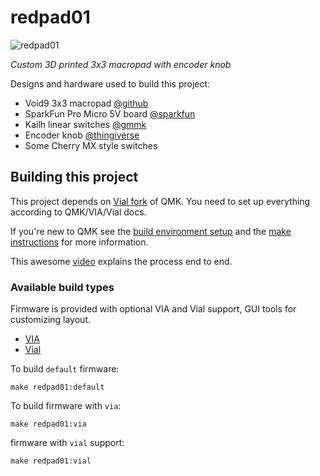 # redpad01

![redpad01](https://drive.google.com/uc?export=view&id=1oIoXzcZRQg_yV5LxTGg2eTCMkuHsYxN9)

*Custom 3D printed 3x3 macropad with encoder knob*

Designs and hardware used to build this project:
* Void9 3x3 macropad [@github](https://github.com/victorlucachi/void9)
* SparkFun Pro Micro 5V board [@sparkfun](https://www.sparkfun.com/products/12640)
* Kailh linear switches [@gmmk](https://www.pcgamingrace.com/products/kailh-mx-switches)
* Encoder knob [@thingiverse](https://www.thingiverse.com/thing:4206617)
* Some Cherry MX style switches

## Building this project
This project depends on [Vial fork](https://github.com/vial-kb/vial-qmk) of QMK.
You need to set up everything according to QMK/VIA/Vial docs.

If you're new to QMK see the [build environment setup](https://docs.qmk.fm/#/getting_started_build_tools) and the [make instructions](https://docs.qmk.fm/#/getting_started_make_guide) for more information.

This awesome [video](https://www.youtube.com/watch?v=POi9ttF2dsk) explains the process end to end.

### Available build types
Firmware is provided with optional VIA and Vial support, GUI tools for customizing layout.
* [VIA](https://caniusevia.com/)
* [Vial](https://get.vial.today/)

To build `default` firmware:

    make redpad01:default

To build firmware with `via`:

    make redpad01:via

firmware with `vial` support:

    make redpad01:vial

